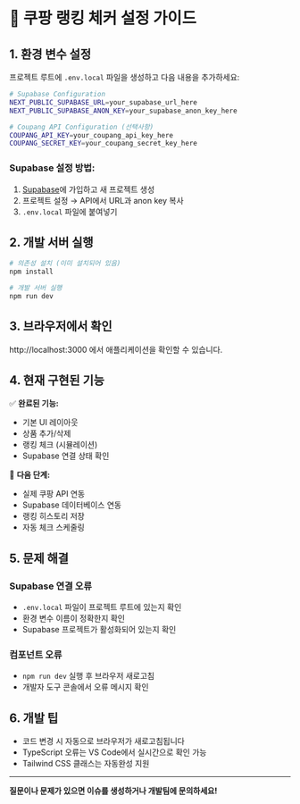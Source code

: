 # 🚀 쿠팡 랭킹 체커 설정 가이드

## 1. 환경 변수 설정

프로젝트 루트에 `.env.local` 파일을 생성하고 다음 내용을 추가하세요:

```bash
# Supabase Configuration
NEXT_PUBLIC_SUPABASE_URL=your_supabase_url_here
NEXT_PUBLIC_SUPABASE_ANON_KEY=your_supabase_anon_key_here

# Coupang API Configuration (선택사항)
COUPANG_API_KEY=your_coupang_api_key_here
COUPANG_SECRET_KEY=your_coupang_secret_key_here
```

### Supabase 설정 방법:

1. [Supabase](https://supabase.com)에 가입하고 새 프로젝트 생성
2. 프로젝트 설정 → API에서 URL과 anon key 복사
3. `.env.local` 파일에 붙여넣기

## 2. 개발 서버 실행

```bash
# 의존성 설치 (이미 설치되어 있음)
npm install

# 개발 서버 실행
npm run dev
```

## 3. 브라우저에서 확인

http://localhost:3000 에서 애플리케이션을 확인할 수 있습니다.

## 4. 현재 구현된 기능

✅ **완료된 기능:**
- 기본 UI 레이아웃
- 상품 추가/삭제
- 랭킹 체크 (시뮬레이션)
- Supabase 연결 상태 확인

🔄 **다음 단계:**
- 실제 쿠팡 API 연동
- Supabase 데이터베이스 연동
- 랭킹 히스토리 저장
- 자동 체크 스케줄링

## 5. 문제 해결

### Supabase 연결 오류
- `.env.local` 파일이 프로젝트 루트에 있는지 확인
- 환경 변수 이름이 정확한지 확인
- Supabase 프로젝트가 활성화되어 있는지 확인

### 컴포넌트 오류
- `npm run dev` 실행 후 브라우저 새로고침
- 개발자 도구 콘솔에서 오류 메시지 확인

## 6. 개발 팁

- 코드 변경 시 자동으로 브라우저가 새로고침됩니다
- TypeScript 오류는 VS Code에서 실시간으로 확인 가능
- Tailwind CSS 클래스는 자동완성 지원

---

**질문이나 문제가 있으면 이슈를 생성하거나 개발팀에 문의하세요!**
